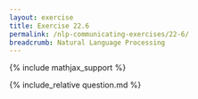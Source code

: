 ```yaml
---
layout: exercise
title: Exercise 22.6
permalink: /nlp-communicating-exercises/22-6/
breadcrumb: Natural Language Processing
---
```


{% include mathjax_support %}

<div><i class="arrow-up" data-chapter="nlp-communicating-exercises" data-exercise="ex_6" data-rating="0"></i></div>
{% include_relative question.md %}
